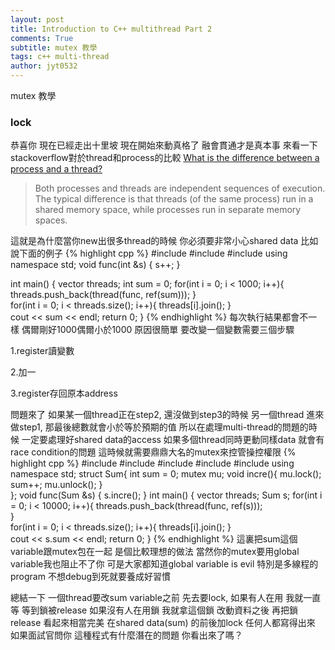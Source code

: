 ```yaml
---
layout: post
title: Introduction to C++ multithread Part 2
comments: True 
subtitle: mutex 教學
tags: c++ multi-thread
author: jyt0532
---
```


mutex 教學

### lock
恭喜你 現在已經走出十里坡 現在開始來動真格了 
融會貫通才是真本事 
來看一下stackoverflow對於thread和process的比較
[What is the difference between a process and a thread?](http://stackoverflow.com/questions/200469/what-is-the-difference-between-a-process-and-a-thread)

> Both processes and threads are independent sequences of execution. The typical difference is that threads (of the same process) run in a shared memory space, while processes run in separate memory spaces.

這就是為什麼當你new出很多thread的時候 你必須要非常小心shared data
比如說下面的例子
{% highlight cpp %}
#include <iostream>
#include <string>
#include <vector>
using namespace std;
void func(int &s) 
{
    s++;
}

int main()
{
    vector<thread> threads;
    int sum = 0;
    for(int i = 0; i < 1000; i++){
        threads.push_back(thread(func, ref(sum)));
    }   
    for(int i = 0; i < threads.size(); i++){
        threads[i].join();
    }   
    cout << sum << endl;
    return 0;
}
{% endhighlight %}
每次執行結果都會不一樣 偶爾剛好1000偶爾小於1000 原因很簡單 要改變一個變數需要三個步驟

1.register讀變數

2.加一

3.register存回原本address

問題來了 如果某一個thread正在step2, 還沒做到step3的時候 另一個thread 進來做step1, 那最後總數就會小於等於預期的值
所以在處理multi-thread的問題的時候 一定要處理好shared data的access 如果多個thread同時更動同樣data 就會有race condition的問題
這時候就需要鼎鼎大名的mutex來控管操控權限
{% highlight cpp %}
#include <thread>
#include <iostream>
#include <string>
#include <vector>
#include <mutex>
using namespace std;
struct Sum{
    int sum = 0;
    mutex mu; 
    void incre(){
        mu.lock();
        sum++;
        mu.unlock();
    }   
};
void func(Sum &s) 
{
    s.incre();
}
int main()
{
    vector<thread> threads;
    Sum s;
    for(int i = 0; i < 10000; i++){
        threads.push_back(thread(func, ref(s)));                                                           
    }   
    for(int i = 0; i < threads.size(); i++){
        threads[i].join();
    }   
    cout << s.sum << endl;
    return 0;
}
{% endhighlight %}
這裏把sum這個variable跟mutex包在一起 是個比較理想的做法 當然你的mutex要用global variable我也阻止不了你 
可是大家都知道global variable is evil 特別是多線程的program 不想debug到死就要養成好習慣

總結一下 一個thread要改sum variable之前 先去要lock, 如果有人在用 我就一直等 等到鎖被release 如果沒有人在用鎖 我就拿這個鎖  改動資料之後 再把鎖release 看起來相當完美 在shared data(sum) 的前後加lock 任何人都寫得出來 如果面試官問你 這種程式有什麼潛在的問題 你看出來了嗎？
